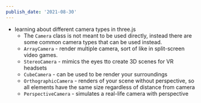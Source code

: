 ```yaml
---
publish_date: '2021-08-30'
---
```


- learning about different camera types in three.js
  - The `Camera` class is not meant to be used directly, instead there are some common camera types that can be used instead.
  - `ArrayCamera` - render multiple camera, sort of like in split-screen video games.
  - `StereoCamera` - mimics the eyes tto create 3D scenes for VR headsets
  - `CubeCamera` - can be used to be render your surroundings
  - `OrthographicCamera` - renders of your scene without perspective, so all elements have the same size regardless of distance from camera
  - `PerspectiveCamera` - simulates a real-life camera with perspective

